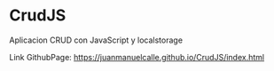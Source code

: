 # CrudJS

Aplicacion CRUD con JavaScript y localstorage 

Link GithubPage: https://juanmanuelcalle.github.io/CrudJS/index.html
